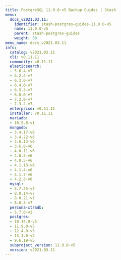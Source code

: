 ```yaml
---
title: PostgreSQL 11.9.0-v5 Backup Guides | Stash
menu:
  docs_v2021.03.11:
    identifier: stash-postgres-guides-11.9.0-v5
    name: 11.9.0-v5
    parent: stash-postgres-guides
    weight: 30
menu_name: docs_v2021.03.11
info:
  catalog: v2021.03.11
  cli: v0.11.11
  community: v0.11.11
  elasticsearch:
  - 5.6.4-v7
  - 6.2.4-v7
  - 6.3.0-v7
  - 6.4.0-v7
  - 6.5.3-v7
  - 6.8.0-v7
  - 7.2.0-v7
  - 7.3.2-v7
  enterprise: v0.11.11
  installer: v0.11.11
  mariadb:
  - 10.5.8-v1
  mongodb:
  - 3.4.17-v6
  - 3.4.22-v6
  - 3.6.13-v6
  - 3.6.8-v6
  - 4.0.11-v6
  - 4.0.3-v6
  - 4.0.5-v6
  - 4.1.13-v6
  - 4.1.4-v6
  - 4.1.7-v6
  - 4.2.3-v6
  mysql:
  - 5.7.25-v7
  - 8.0.14-v7
  - 8.0.21-v1
  - 8.0.3-v7
  percona-xtradb:
  - 5.7.0-v2
  postgres:
  - 10.14.0-v5
  - 11.9.0-v5
  - 12.4.0-v5
  - 13.1.0-v2
  - 9.6.19-v5
  subproject_version: 11.9.0-v5
  version: v2021.03.11
---
```


